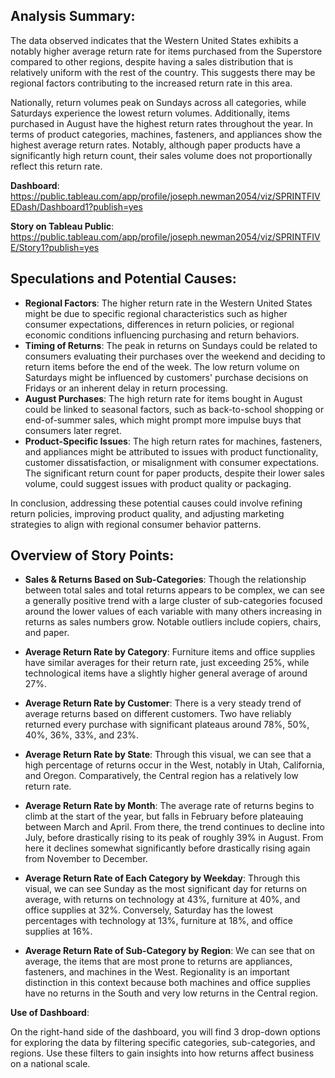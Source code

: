 ## Analysis Summary:

The data observed indicates that the Western United States exhibits a notably higher average return rate for items purchased from the Superstore compared to other regions, despite having a sales distribution that is relatively uniform with the rest of the country. This suggests there may be regional factors contributing to the increased return rate in this area.

Nationally, return volumes peak on Sundays across all categories, while Saturdays experience the lowest return volumes. Additionally, items purchased in August have the highest return rates throughout the year. In terms of product categories, machines, fasteners, and appliances show the highest average return rates. Notably, although paper products have a significantly high return count, their sales volume does not proportionally reflect this return rate.

**Dashboard**:
https://public.tableau.com/app/profile/joseph.newman2054/viz/SPRINTFIVEDash/Dashboard1?publish=yes

**Story on Tableau Public**:
https://public.tableau.com/app/profile/joseph.newman2054/viz/SPRINTFIVE/Story1?publish=yes

## Speculations and Potential Causes:

* **Regional Factors**: The higher return rate in the Western United States might be due to specific regional characteristics such as higher consumer expectations, differences in return policies, or regional economic conditions influencing purchasing and return behaviors.
* **Timing of Returns**: The peak in returns on Sundays could be related to consumers evaluating their purchases over the weekend and deciding to return items before the end of the week. The low return volume on Saturdays might be influenced by customers' purchase decisions on Fridays or an inherent delay in return processing.
* **August Purchases**: The high return rate for items bought in August could be linked to seasonal factors, such as back-to-school shopping or end-of-summer sales, which might prompt more impulse buys that consumers later regret.
* **Product-Specific Issues**: The high return rates for machines, fasteners, and appliances might be attributed to issues with product functionality, customer dissatisfaction, or misalignment with consumer expectations. The significant return count for paper products, despite their lower sales volume, could suggest issues with product quality or packaging.

In conclusion, addressing these potential causes could involve refining return policies, improving product quality, and adjusting marketing strategies to align with regional consumer behavior patterns.

## Overview of Story Points:

* **Sales & Returns Based on Sub-Categories**: Though the relationship between total sales and total returns appears to be complex, we can see a generally positive trend with a large cluster of sub-categories focused around the lower values of each variable with many others increasing in returns as sales numbers grow. Notable outliers include copiers, chairs, and paper.

* **Average Return Rate by Category**: Furniture items and office supplies have similar averages for their return rate, just exceeding 25%, while technological items have a slightly higher general average of around 27%.

* **Average Return Rate by Customer**: There is a very steady trend of average returns based on different customers. Two have reliably returned every purchase with significant plateaus around 78%, 50%, 40%, 36%, 33%, and 23%.

* **Average Return Rate by State**: Through this visual, we can see that a high percentage of returns occur in the West, notably in Utah, California, and Oregon. Comparatively, the Central region has a relatively low return rate.

* **Average Return Rate by Month**: The average rate of returns begins to climb at the start of the year, but falls in February before plateauing between March and April. From there, the trend continues to decline into July, before drastically rising to its peak of roughly 39% in August. From here it declines somewhat significantly before drastically rising again from November to December.

* **Average Return Rate of Each Category by Weekday**: Through this visual, we can see Sunday as the most significant day for returns on average, with returns on technology at 43%, furniture at 40%, and office supplies at 32%. Conversely, Saturday has the lowest percentages with technology at 13%, furniture at 18%, and office supplies at 16%.

* **Average Return Rate of Sub-Category by Region**: We can see that on average, the items that are most prone to returns are appliances, fasteners, and machines in the West. Regionality is an important distinction in this context because both machines and office supplies have no returns in the South and very low returns in the Central region. 


**Use of Dashboard**:

On the right-hand side of the dashboard, you will find 3 drop-down options for exploring the data by filtering specific categories, sub-categories, and regions. Use these filters to gain insights into how returns affect business on a national scale.
